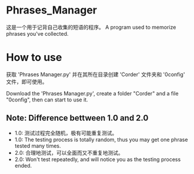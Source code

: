 # Phrases_Manager
这是一个用于记背自己收集的短语的程序。
A program used to memorize phrases you've collected.

# How to use
获取 'Phrases Manager.py' 并在其所在目录创建 'Corder' 文件夹和 '0config' 文件，即可使用。

Download the 'Phrases Manager.py', create a folder "Corder" and a file "0config", then can start to use it.

## Note: Difference bettween 1.0 and 2.0
- 1.0: 测试过程完全随机，极有可能重复测试。
- 1.0: The testing process is totally random, thus you may get one phrase tested many times.
- 2.0: 合理地测试，可以全面而又不重复地测试。
- 2.0: Won't test repeatedly, and will notice you as the testing process ended.
